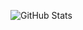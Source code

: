 


![GitHub Stats](https://github-readme-stats.vercel.app/api?username=jallpatell&theme=react_icons=true)
